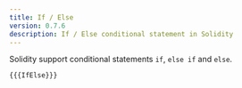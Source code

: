 ```yaml
---
title: If / Else
version: 0.7.6
description: If / Else conditional statement in Solidity
---
```


Solidity support conditional statements `if`, `else if` and `else`.

```solidity
{{{IfElse}}}
```
